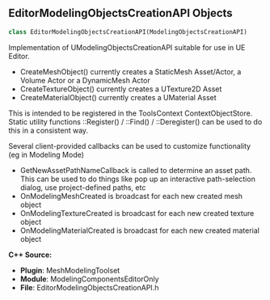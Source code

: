 ## EditorModelingObjectsCreationAPI Objects

```python
class EditorModelingObjectsCreationAPI(ModelingObjectsCreationAPI)
```

Implementation of UModelingObjectsCreationAPI suitable for use in UE Editor.
- CreateMeshObject() currently creates a StaticMesh Asset/Actor, a Volume Actor or a DynamicMesh Actor
- CreateTextureObject() currently creates a UTexture2D Asset
- CreateMaterialObject() currently creates a UMaterial Asset

This is intended to be registered in the ToolsContext ContextObjectStore.
Static utility functions ::Register() / ::Find() / ::Deregister() can be used to do this in a consistent way.

Several client-provided callbacks can be used to customize functionality (eg in Modeling Mode)
 - GetNewAssetPathNameCallback is called to determine an asset path. This can be used to do
   things like pop up an interactive path-selection dialog, use project-defined paths, etc
 - OnModelingMeshCreated is broadcast for each new created mesh object
 - OnModelingTextureCreated is broadcast for each new created texture object
 - OnModelingMaterialCreated is broadcast for each new created material object

**C++ Source:**

- **Plugin**: MeshModelingToolset
- **Module**: ModelingComponentsEditorOnly
- **File**: EditorModelingObjectsCreationAPI.h

<a id="unreal.GeometryScript_EditorDynamicMeshUtil"></a>